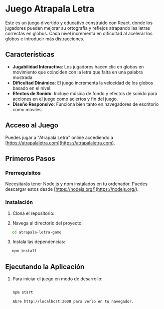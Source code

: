 # Juego Atrapala Letra

Este es un juego divertido y educativo construido con React, donde los jugadores pueden mejorar su ortografía y reflejos atrapando las letras correctas en globos. Cada nivel incrementa en dificultad al acelerar los globos e introducir más distracciones.

## Características

- **Jugabilidad Interactiva**: Los jugadores hacen clic en globos en movimiento que coinciden con la letra que falta en una palabra mostrada.
- **Dificultad Dinámica**: El juego incrementa la velocidad de los globos basado en el nivel.
- **Efectos de Sonido**: Incluye música de fondo y efectos de sonido para acciones en el juego como aciertos y fin del juego.
- **Diseño Responsivo**: Funciona bien tanto en navegadores de escritorio como móviles.

## Acceso al Juego

Puedes jugar a "Atrapala Letra" online accediendo a [https://atrapalaletra.com](https://atrapalaletra.com).

## Primeros Pasos

### Prerrequisitos

Necesitarás tener Node.js y npm instalados en tu ordenador. Puedes descargar estos desde [https://nodejs.org/](https://nodejs.org/).

### Instalación

1. Clona el repositorio:

2. Navega al directorio del proyecto:
```bash
   cd atrapala-letra-game
   ```
3. Instala las dependencias:
```bash
   npm install
   ```

## Ejecutando la Aplicación

1. Para iniciar el juego en modo de desarrollo:

    ```bash

    npm start

    Abre http://localhost:3000 para verlo en tu navegador.
```
